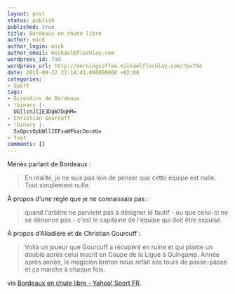 ```yaml
---
layout: post
status: publish
published: true
title: Bordeaux en chute libre
author: mick
author_login: mick
author_email: mickael@flochlay.com
wordpress_id: 794
wordpress_url: http://morningcoffee.mickaelflochlay.com/?p=794
date: 2011-09-22 22:18:41.000000000 +02:00
categories:
- Sport
tags:
- Girondins de Bordeaux
- !binary |-
  UGllcnJlIE3DqW7DqHM=
- Christian Gourcuff
- !binary |-
  SsOpcsOpbWllIEFsaWFkacOocmU=
- foot
comments: []
---
```

Ménès parlant de Bordeaux :
<blockquote>En réalité, je ne suis pas loin de penser que cette équipe est nulle. Tout simplement nulle.</blockquote>
À propos d'une règle que je ne connaissais pas :
<blockquote>quand l'arbitre ne parvient pas à désigner le fautif - ou que celui-ci ne se dénonce pas - c'est le capitaine de l'équipe qui doit être expulsé.</blockquote>
À propos d'Aliadière et de Christian Gourcuff :
<blockquote>Voilà un joueur que Gourcuff a récupéré en ruine et qui plante un doublé après celui inscrit en Coupe de la Ligue à Guingamp. Année après année, le magicien breton nous refait ses tours de passe-passe et ça marche à chaque fois.</blockquote>
via <a href="http://fr.sports.yahoo.com/fo/pierrotlefoot/article/1589987/bordeaux-en-chute-libre/">Bordeaux en chute libre - Yahoo! Sport FR</a>.
